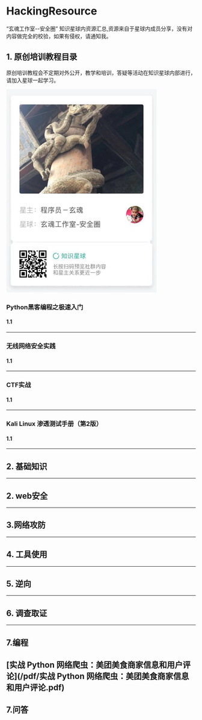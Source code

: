 # HackingResource
“玄魂工作室--安全圈” 知识星球内资源汇总,资源来自于星球内成员分享，没有对内容做完全的校验，如果有侵权，请通知我。

## 1. 原创培训教程目录
原创培训教程会不定期对外公开，教学和培训，答疑等活动在知识星球内部进行，请加入星球一起学习。

<img src='img/00.jpeg' width=400px>

### Python黑客编程之极速入门

####    1.1 

---

### 无线网络安全实践

#### 1.1

---

### CTF实战

####     1.1

---

### Kali Linux 渗透测试手册（第2版）

#### 1.1

---

## 2. 基础知识

---

## 2. web安全

---

## 3.网络攻防

---

## 4. 工具使用

---

## 5. 逆向

---

## 6. 调查取证

---

## 7.编程
[实战 Python 网络爬虫：美团美食商家信息和用户评论](/pdf/实战 Python 网络爬虫：美团美食商家信息和用户评论.pdf)
---


## 7.问答